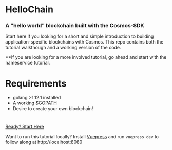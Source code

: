 # HelloChain

### A "hello world" blockchain built with the Cosmos-SDK

Start here if you looking for a short and simple introduction to building application-specific blockchains with Cosmos. This repo contains both the tutorial walkthough and a working version of the code.

\*\*If you are looking for a more involved tutorial, go ahead and start with the nameservice tutorial.

# Requirements

- golang >1.12.1 installed
- A working [\$GOPATH](https://github.com/golang/go/wiki/SettingGOPATH)
- Desire to create your own blockchain!

#

[Ready? Start Here](./tutorial/intro.md)

Want to run this tutorial locally? Install [Vuepress](https://vuepress.vuejs.org/) and run `vuepress dev` to follow along at http://localhost:8080

